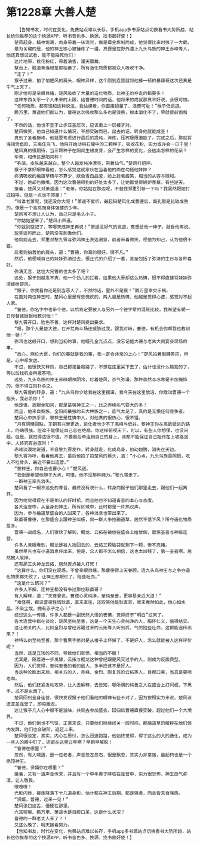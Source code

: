 # 第1228章 大善人楚
        【告知书友，时代在变化，免费站点难以长存，手机app多书源站点切换看书大势所趋，站长给你推荐的这个换源APP，听书音色多、换源、找书都好使！】
       楚风起身，精神饱满，肉身带着一抹流光，像是母金炼制而成，他觉得比来时强了一大截。
       最为关键的是，他的神王核心被锤炼了一遍，真要是在野外遇上九头鸟族的神王赤峰等人，他还真想试试看，能不能拍死他们！
       这片地带，桃花粉红，带着清香，漫天飘舞。
       祭台上，融道草连根茎都枯萎了，所有造化物质都被众人吸收干净。
       “走了！”
       猴子过来，拍了怕楚风的肩头，眼神异样，这个刚到连营就将他揍一顿的暴躁哥这次还真是牛气上天了。
       刚才他可是亲眼目睹，楚风吸收了大量的造化物质，比神王的夺走的都要多！
       这种东西关乎一个人未来的上限，给曹德时间的话，他将来的成就那真不好说，会很可怕。
       “任何物质，都有饱和这种说法，我估摸着，你直接超量了，浪费可耻！”猴子低语道。
       鹏万里、萧遥他们都认为，曹德这次吸收那么多也是浪费，根本消化不了，早就提前饱和了。
       不然的话，他也不至于止步亚圣层次，应该更上一层楼才对。
       楚风微笑，他自己知道什么情况，不想突破而已，出去的话，转身他就能成圣！
       真到了圣者巅峰，他就要考虑进行最后的提纯，淬炼，压榨极限潜能了，完成之后，那就将海阔凭鱼跃，天高任鸟飞，他将开始动用石罐中的三颗种子，吸收花粉，实力或许会一日千里！
       楚风真的很期待，当三颗种子在阳间生根发芽，会产生怎样的变化，会结出怎样的花朵？
       毕竟，相传这是阳间种！
       “弥清，皮肤越来越白，整个人越发纯净漂亮，带着仙气。”楚风打招呼。
       猴子不拿好眼神看他，怎么感觉这就家伙在当着他的面在勾搭他妹妹？
       弥清吸收的融道草精华不算少，肤色雪白晶莹，脸上挂着甜笑，相当的从容与随和。
       不过，她却也撇嘴，因为这次曹德得到的好处太多了，让她都觉得嫉妒羡慕，有些逆天。
       接着，楚风又对萧遥道：“老萧，你姑姑在那边呢，不替我郑重引荐一下吗？我虽然跟她打过招呼，但是一点也不郑重！”
       “叫谁老萧呢，我还没你大呢！”萧遥不爱听，最起码楚风化成曹德后，面孔那是比较成熟的，像是一个高挑而身体强健的少年。
       楚风可不想让人认为，自己只是毛头小子。
       “你姑姑望来了。”楚风小声道。
       “你就别惦记了，等哪天成神王再说！”萧遥没好气的说道，真想给他一棒子，敲昏他再说。
       玩笑适可而止，楚风没有刺激他们。
       他向前走去，郑重对黎九霄与弥鸿神王表达谢意，前者带着微笑，视他为知己，认为他很不错。
       后者则拍着他的肩头，道：“曹德，你真的很好，很不凡。”
       然后，他便喊自己的妹妹弥清过去，很正式的介绍了一番，甚至包括了弥清的生日与各种喜好。
       弥清无言，这位大兄管的也太多了吧？
       远处，猴子则越发不爽，他一个劲儿的拦着，结果他大哥却这么热情，恨不得直接将妹妹弥清嫁给楚风。
       “猴子，你我看你还是别当恶人了，不然的话，里外不是猴！”鹏万里幸灾乐祸。
       在面对两位神王时，楚风心里是有些愧疚的，两人越是热情，他越是觉得心虚，感觉对不起人家。
       “曹德，你名字中也带个德，以后肯定要被人与另外一个德字辈的混账比较，我希望有朝一日你替我狠狠地教训他！”
       黎九霄开口，脸色不善，这样对楚风提出要求。
       “嗯，那个人是姬大德，在开荒角斗场还威胁过我，跟我对峙，曹德，有机会你帮我也教训他一顿！”
       弥鸿也这般开口，想到当初的事，他瞳孔金光点点，没忘记姬大德与老古大闹宴会现场的事。
       “放心，两位大哥，你们的事就是我的事，我一定会非常的上心！”楚风拍着胸脯答应，但是，心中却发虚。
       不过，他很快又释然，自己都准备跑路了，不想在这里呆下去了，估计也没什么尴尬的了，等以后找机会再报答吧。
       远处，九头鸟族的神王赤峰眼神阴冷，盯着楚风，杀气弥漫，那种森然与冰寒是不加掩饰的，恨不得立刻扑杀之。
       黎九霄霍的转身，道：“九头鸟你少给我在这里摆谱，我今天在这里放话，你敢动曹德一个指头，我必杀你！”
       他是谁，放眼全阳间，都是最强神王之一，比之赤峰名气要大的多！
       而且，他来自黎族，全阳间最强的五大种族之一，底气太足了，真的是无惧任何竞争者。
       楚风心中热乎乎，黎神王是性情中人，对他真的很热心，很不错。
       “月有阴晴圆缺，王朝有兴衰更迭，进化者也少不了高峰与低谷，黎神王你在高歌猛进的路上，的确很强，但谁不能保证自己总在绝巅。你这样俯视天下，可以，有些人你想保，也没问题。但是，我觉得这很不值，不要最后牵连到自己的身上，谁都不能保证自己始终在上坡路途中，人终究有谷底时！”
       赤峰淡漠地说道，不容黎九霄发作，转身就走，化成鸟身，拍动翅膀，消失在天边。
       黎九霄冷哼，看着他离去，最后他拍了拍楚风的肩头，道：“小心点，九头鸟族最阴狠，吃人不吐骨头，最近不要出连营。”
       “黎神王，你自己也要小心！”楚风道。
       “我倒是希望他胆子大点，可惜，他不没那种魄力。”黎九霄走了。
       一群神王率先消失。
       楚风看了一眼不远处的青音，最终没有说什么，转身向猴子他们那里走去，跟他们一起离开。
       因为他觉得现在不是相认的好时机，而且他也不知道青音的本心与态度。
       各大连营中，从金身到神王，所有区域中，此时都是一片热议声。
       因为，参与融道草盛会的人回来了，各种消息也带出来了。
       耿直哥曹德，在那盛会上跟神王叫板，同一群人争抢融道草，居然不落下风？所夺造化物质最多。
       曹德一战成名，人们很快了解到，鲲龙、云拓在被他在盛会上给放倒，震惊圣者与神级连营。
       许多人亲眼看到，鲲龙是被人抬回去的，云拓三颗脑袋就剩下一颗，惨不忍睹。
       虽然早先也有小道消息传出来，但是，众人都不怎么相信，这也太凶残了，第一圣者啊，居然被人废掉。
       还有那三头神龙云拓，居然差点被人打死！
       “这算什么，你们没在现场，不曾亲眼目睹，那曹德得上天眷顾，连九头鸟神王与之争夺造化物质都失败了，让神王都眼红了，险些吐血。”
       “这是什么情况？”
       许多人不解，连神王都没有争过那位耿直哥？
       有人解释，道：“天尊曾说，曹德心灵纯净，至纯至善，更容易亲近大道！”
       “难怪啊，都说曹德性情耿直，直来直往，还取笑他是耿直哥，原来竟然如此，他心如水晶，不染尘埃，拥有赤子之心！”
       经过这么一传播，许多人都是一副恍然大悟的表情，觉得终于“明白”过来了。
       各大连营中都在谈论，楚风至纯至善，这是一个天生心灵纯净的人，胸怀仁义，值得结交。
       这让相关的人，比如金烈与曾经苏醒过来的云拓等人听到后，气的险些吐血，这都能谣传出来？！
       神特么的至纯至善，那个曹黑手绝对是从根子上坏掉了，不是好人，怎么就能被人这样评价呢？
       当然，这是立场的不同，导致他们悲愤，相当的不服！
       尤其是，随着进一步发酵，云拓与鲲龙这种曾经跟楚风交过手的人，则成为反面典型。
       因为，人们觉得，至纯至善的者的敌人，多半应该不是好人。
       当这种论断出来后，相关方的人，赤峰、金烈、刚复苏的云拓等人，目瞪口呆，当真是要喷老血。
       然后，他们赶紧发动攻势，让人去解释，去告知，哪所谓的纯善之人在盛会上打闷棍，下黑手，忒不是东西了。
       楚风回到金身连营，很快发现猴子他们看他的眼神有些不对了，因为按照实力来说，楚风该进亚圣连营了，即将搬走。
       这让猴子几人心中很不是滋味，共同去参加盛会，回归后曹德直接突破，超过他们一个大境界。
       不过，他们倒也不气馁，正常来说，只要他们继续闭关一段时间，那融道草的精粹在他们体内发酵，他们也会破阶，追赶上来。
       楚风很淡定，其实，内心在思忖，怎么迅速跑路，他始终觉得，得了这么的大的造化，成为一些人的眼中钉了，还留在这里过年啊？早跑早解脱！
       “曹德在哪里？”
       忽然，有人喊道，是一位老者，声音忽左忽右，很是飘忽，其实力非常强，最起码也是一个绝顶神王。
       “曹德，贤婿你在哪里？”
       接着，又有一道声音传来，并且有一个中年男子降临在连营中，实力很恐怖，神王血气弥漫，让人敬畏。
       嗖嗖嗖！
       光影闪烁，接连降落下十几道身影，估计都在神王后期，都是强者，而且皆来自强族。
       “贤婿，曹德，过来一见！”
       楚风张口结舌，僵硬在那里。
       六耳猕猴、鹏万里、萧遥也是目瞪口呆，这是什么状况？
       曹德的一群老丈人来了？！
       又这么晚了，明天接着努力。
       【告知书友，时代在变化，免费站点难以长存，手机app多书源站点切换看书大势所趋，站长给你推荐的这个换源APP，听书音色多、换源、找书都好使！】